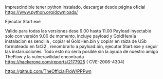 Imprescindible tener python instalado, descargar desde página oficial
https://www.python.org/downloads/

Ejecutar Start.exe 

Valido para todas las versiones dese 9.00 hasta 11.00 
Payload inyectable solo con versión 9.00 de momento, incluye payload y GoldHen(la instalacion es sencilla , copiar el GoldHen.bin y copiar en raiza de USb
formateado en fat32 , renombrarlo a payload.bin, ejecutar Start.exe y seguir las instarucciones.
Todo esto no sería posible sin la ayuda de nuestro amigo
TheFlow y la vulneravilidad encontrada https://hackerone.com/reports/2177925 ( CVE-2006-4304)

https://github.com/TheOfficialFloW/PPPwn
